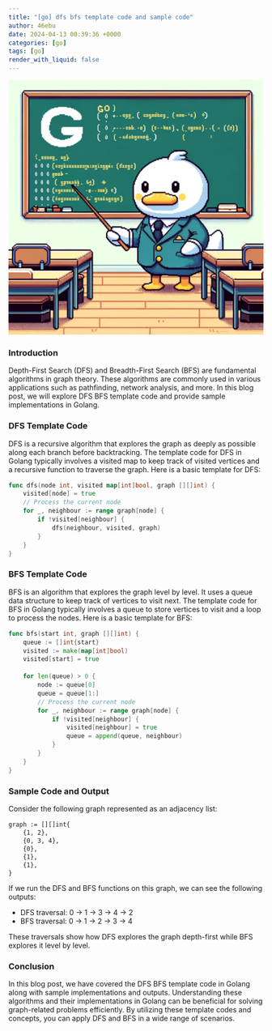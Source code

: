 ```yaml
---
title: "[go] dfs bfs template code and sample code"
author: 46ebu
date: 2024-04-13 00:39:36 +0000
categories: [go]
tags: [go]
render_with_liquid: false
---
```


![Intro](/assets/img/post/go.png)
### Introduction
Depth-First Search (DFS) and Breadth-First Search (BFS) are fundamental algorithms in graph theory. These algorithms are commonly used in various applications such as pathfinding, network analysis, and more. In this blog post, we will explore DFS BFS template code and provide sample implementations in Golang.

### DFS Template Code
DFS is a recursive algorithm that explores the graph as deeply as possible along each branch before backtracking. The template code for DFS in Golang typically involves a visited map to keep track of visited vertices and a recursive function to traverse the graph. Here is a basic template for DFS:

```go
func dfs(node int, visited map[int]bool, graph [][]int) {
	visited[node] = true
	// Process the current node
	for _, neighbour := range graph[node] {
		if !visited[neighbour] {
			dfs(neighbour, visited, graph)
		}
	}
}
```

### BFS Template Code
BFS is an algorithm that explores the graph level by level. It uses a queue data structure to keep track of vertices to visit next. The template code for BFS in Golang typically involves a queue to store vertices to visit and a loop to process the nodes. Here is a basic template for BFS:

```go
func bfs(start int, graph [][]int) {
	queue := []int{start}
	visited := make(map[int]bool)
	visited[start] = true

	for len(queue) > 0 {
		node := queue[0]
		queue = queue[1:]
		// Process the current node
		for _, neighbour := range graph[node] {
			if !visited[neighbour] {
				visited[neighbour] = true
				queue = append(queue, neighbour)
			}
		}
	}
}
```

### Sample Code and Output
Consider the following graph represented as an adjacency list:

```
graph := [][]int{
	{1, 2},
	{0, 3, 4},
	{0},
	{1},
	{1},
}
```

If we run the DFS and BFS functions on this graph, we can see the following outputs:

- DFS traversal: 0 -> 1 -> 3 -> 4 -> 2
- BFS traversal: 0 -> 1 -> 2 -> 3 -> 4

These traversals show how DFS explores the graph depth-first while BFS explores it level by level.

### Conclusion
In this blog post, we have covered the DFS BFS template code in Golang along with sample implementations and outputs. Understanding these algorithms and their implementations in Golang can be beneficial for solving graph-related problems efficiently. By utilizing these template codes and concepts, you can apply DFS and BFS in a wide range of scenarios.